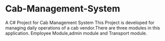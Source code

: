 # Cab-Management-System
A C# Project for Cab Management System
This Project is developed for managing daily operations of a cab vendor.There are three modules in this application. 
Employee Module,admin module and Transport module.
